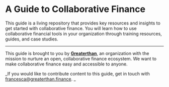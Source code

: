 # A Guide to Collaborative Finance

This guide is a living repository that provides key resources and insights to get started with collaborative finance. You will learn how to use collaborative financial tools in your organization through training resources, guides, and case studies.

---

This guide is brought to you by [**Greaterthan**](http://greaterthan.finance), an organization with the mission to nurture an open, collaborative finance ecosystem. We want to make collaborative finance easy and accessible to anyone.

_If you would like to contribute content to this guide, get in touch with francesca@greaterthan.finance. 
_


